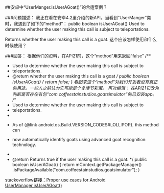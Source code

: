 ##安卓中“UserManger.isUserAGoat()”的合适案例？

###问题描述：
我正在看在安卓4.2里介绍的新API。当看到“UserManger”类时，我遇到了如下的“method”：
public boolean isUserAGoat()
Used to determine whether the user making this call is subject to teleportations.

Returns whether the user making this call is a goat.
这个应该怎样使用和什么时候使用？

###回答：
根据他们的资料，在API21前，这个“method”用来返回“false”
/**
 * Used to determine whether the user making this call is subject to
 * teleportations.
 * @return whether the user making this call is a goat 
 */
public boolean isUserAGoat() {
    return false;
}
看起来这个“method”对我们开发者没有真正的用途。一些人之前认为它可能是个复活节彩蛋。
再次编辑：
在API21它改为判断是否存在有包“com.coffeestainstudios.goatsimulator”的已安装app。
/**
 * Used to determine whether the user making this call is subject to
 * teleportations.
 *
 * <p>As of {@link android.os.Build.VERSION_CODES#LOLLIPOP}, this method can
 * now automatically identify goats using advanced goat recognition technology.</p>
 *
 * @return Returns true if the user making this call is a goat.
 */
public boolean isUserAGoat() {
    return mContext.getPackageManager()
            .isPackageAvailable("com.coffeestainstudios.goatsimulator");
}

[stackoverflow链接：Proper use cases for Android UserManager.isUserAGoat()](http://stackoverflow.com/questions/13375357/proper-use-cases-for-android-usermanager-isuseragoat)
